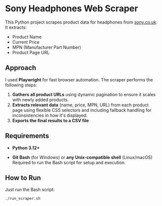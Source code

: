 # Sony Headphones Web Scraper

This Python project scrapes product data for headphones from [sony.co.uk](https://www.sony.co.uk).  
It extracts:

-  Product Name  
-  Current Price  
-  MPN (Manufacturer Part Number)  
-  Product Page URL  

##  Approach

I used **Playwright** for fast browser automation. The scraper performs the following steps:

1. **Gathers all product URLs** using dynamic pagination to ensure it scales with newly added products.
2. **Extracts relevant data** (name, price, MPN, URL) from each product page using flexible CSS selectors and including fallback handling for inconsistencies in how it's displayed.
3. **Exports the final results to a CSV file**


##  Requirements

- **Python 3.12+**  

- **Git Bash** (for Windows) or **any Unix-compatible shell** (Linux/macOS)  
  Required to run the Bash script for setup and execution.

## How to Run

Just run the Bash script:
```bash
./run_scraper.sh 


